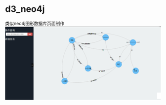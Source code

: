 # d3_neo4j
类似neo4j图形数据库页面制作
![neo4j](https://github.com/Wendysususu/d3_neo4j/blob/master/index.png)
